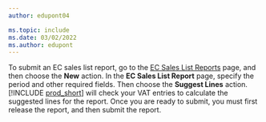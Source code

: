 ```yaml
---
author: edupont04

ms.topic: include
ms.date: 03/02/2022
ms.author: edupont
---
```


To submit an EC sales list report, go to the [EC Sales List Reports](https://businesscentral.dynamics.com?page=321) page, and then choose the **New** action. In the **EC Sales List Report** page, specify the period and other required fields. Then choose the **Suggest Lines** action. [!INCLUDE [prod_short](../includes/prod_short.md)] will check your VAT entries to calculate the suggested lines for the report. Once you are ready to submit, you must first release the report, and then submit the report.
